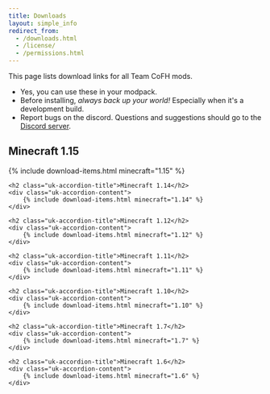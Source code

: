 ```yaml
---
title: Downloads
layout: simple_info
redirect_from:
  - /downloads.html
  - /license/
  - /permissions.html
---
```


This page lists download links for all Team CoFH mods.

* Yes, you can use these in your modpack.
* Before installing, *always back up your world!* Especially when it's a
  development build.
* Report bugs on the discord.
  Questions and suggestions should go to the [Discord
  server](https://discord.gg/uRKrnbH).

<div class="uk-accordion" data-uk-accordion="{showfirst: true, collapse: true}">
    <h2 class="uk-accordion-title">Minecraft 1.15</h2>
    <div class="uk-accordion-content">
        {% include download-items.html minecraft="1.15" %}
    </div>

    <h2 class="uk-accordion-title">Minecraft 1.14</h2>
    <div class="uk-accordion-content">
        {% include download-items.html minecraft="1.14" %}
    </div>

    <h2 class="uk-accordion-title">Minecraft 1.12</h2>
    <div class="uk-accordion-content">
        {% include download-items.html minecraft="1.12" %}
    </div>

    <h2 class="uk-accordion-title">Minecraft 1.11</h2>
    <div class="uk-accordion-content">
        {% include download-items.html minecraft="1.11" %}
    </div>

    <h2 class="uk-accordion-title">Minecraft 1.10</h2>
    <div class="uk-accordion-content">
        {% include download-items.html minecraft="1.10" %}
    </div>

    <h2 class="uk-accordion-title">Minecraft 1.7</h2>
    <div class="uk-accordion-content">
        {% include download-items.html minecraft="1.7" %}
    </div>

    <h2 class="uk-accordion-title">Minecraft 1.6</h2>
    <div class="uk-accordion-content">
        {% include download-items.html minecraft="1.6" %}
    </div>
</div>
